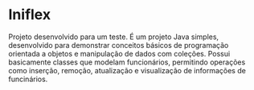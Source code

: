 # Iniflex
Projeto desenvolvido para um teste. É um projeto Java simples, desenvolvido para demonstrar conceitos básicos de programação orientada a objetos e manipulação de dados com coleções. Possui basicamente classes que modelam funcionários, permitindo operações como inserção, remoção, atualização e visualização de informações de funcinários.
